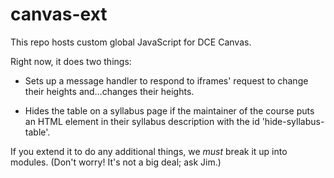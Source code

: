 canvas-ext
==========

This repo hosts custom global JavaScript for DCE Canvas.

Right now, it does two things:

- Sets up a message handler to respond to iframes' request to change their heights and…changes their heights.

- Hides the table on a syllabus page if the maintainer of the course puts an HTML element in their syllabus description with the id 'hide-syllabus-table'.

If you extend it to do any additional things, we *must* break it up into modules. (Don't worry! It's not a big deal; ask Jim.)
